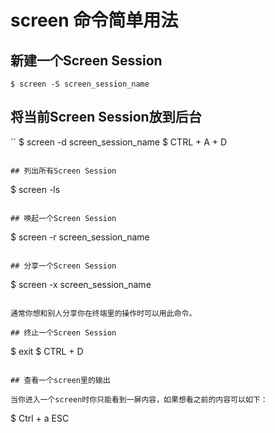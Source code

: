 # screen 命令简单用法

## 新建一个Screen Session

```
$ screen -S screen_session_name
```

## 将当前Screen Session放到后台

``
$ screen -d screen_session_name
$ CTRL + A + D
```

## 列出所有Screen Session

```
$ screen -ls
```

## 唤起一个Screen Session

```
$ screen -r screen_session_name
```

## 分享一个Screen Session

```
$ screen -x screen_session_name
```

通常你想和别人分享你在终端里的操作时可以用此命令。

## 终止一个Screen Session

```
$ exit
$ CTRL + D
```

## 查看一个screen里的输出

当你进入一个screen时你只能看到一屏内容，如果想看之前的内容可以如下：

```
$ Ctrl + a ESC
```


